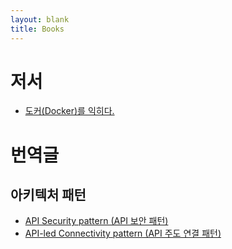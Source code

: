 ```yaml
---
layout: blank
title: Books
---
```

# 저서
* [도커(Docker)를 익히다.](/books/learn-docker)

# 번역글
## 아키텍처 패턴
* [API Security pattern (API 보안 패턴)](/books/solution-architecture-pattern/API-Security-pattern)
* [API-led Connectivity pattern (API 주도 연결 패턴)](/books/solution-architecture-pattern/api-led-connectivity-pattern)
